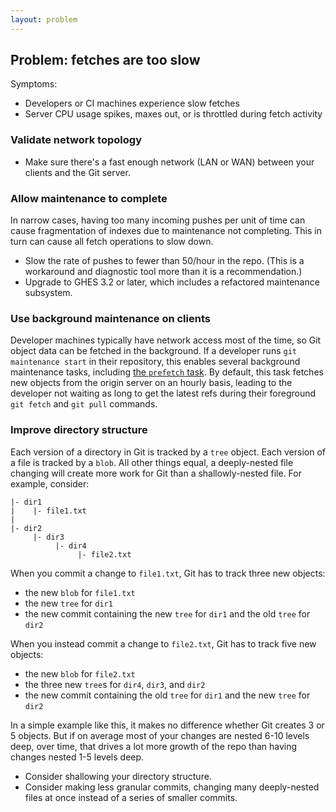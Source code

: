 ```yaml
---
layout: problem
---
```

## Problem: fetches are too slow

Symptoms:
- Developers or CI machines experience slow fetches
- Server CPU usage spikes, maxes out, or is throttled during fetch activity

### Validate network topology

- Make sure there's a fast enough network (LAN or WAN) between your clients and the Git server.

### Allow maintenance to complete

In narrow cases, having too many incoming pushes per unit of time can cause fragmentation of indexes due to maintenance not completing.
This in turn can cause all fetch operations to slow down.

- Slow the rate of pushes to fewer than 50/hour in the repo. (This is a workaround and diagnostic tool more than it is a recommendation.)
- Upgrade to GHES 3.2 or later, which includes a refactored maintenance subsystem.

### Use background maintenance on clients

Developer machines typically have network access most of the time, so Git object data can be fetched in the background.
If a developer runs `git maintenance start` in their repository, this enables several background maintenance tasks, including [the `prefetch` task](https://git-scm.com/docs/git-maintenance#Documentation/git-maintenance.txt-prefetch).
By default, this task fetches new objects from the origin server on an hourly basis, leading to the developer not waiting as long to get the latest refs during their foreground `git fetch` and `git pull` commands.

### Improve directory structure

Each version of a directory in Git is tracked by a `tree` object.
Each version of a file is tracked by a `blob`.
All other things equal, a deeply-nested file changing will create more work for Git than a shallowly-nested file.
For example, consider:

```
|- dir1
|    |- file1.txt
|
|- dir2
     |- dir3
          |- dir4
               |- file2.txt
```

When you commit a change to `file1.txt`, Git has to track three new objects:
- the new `blob` for `file1.txt`
- the new `tree` for `dir1`
- the new commit containing the new `tree` for `dir1` and the old `tree` for `dir2`

When you instead commit a change to `file2.txt`, Git has to track five new objects:
- the new `blob` for `file2.txt`
- the three new `tree`s for `dir4`, `dir3`, and `dir2`
- the new commit containing the old `tree` for `dir1` and the new `tree` for `dir2`

In a simple example like this, it makes no difference whether Git creates 3 or 5 objects.
But if on average most of your changes are nested 6-10 levels deep, over time, that drives a lot more growth of the repo than having changes nested 1-5 levels deep.

- Consider shallowing your directory structure.
- Consider making less granular commits, changing many deeply-nested files at once instead of a series of smaller commits.
